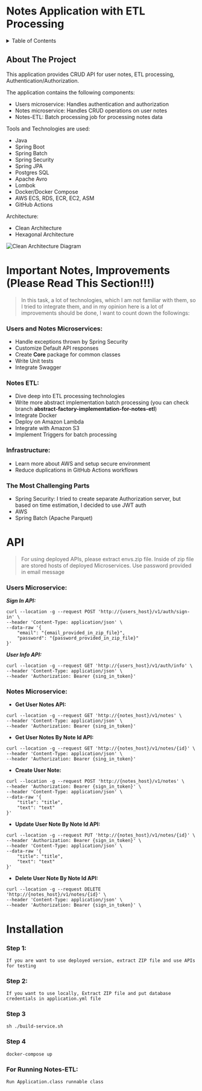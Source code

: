 # Notes Application with ETL Processing

<details>
  <summary>Table of Contents</summary>
  <ol>
    <li>
      <a href="#about-the-project">About The Project</a>
    </li>
    <li>
      <a href="#important-notes">Important Notes</a>
    </li>
    <li>
      <a href="#api">API</a>
    </li>
    <li><a href="#usage">Installation</a></li>
  </ol>
</details>

## About The Project

This application provides CRUD API for user notes, ETL processing, Authentication/Authorization.

The application contains the following components:
* Users microservice: Handles authentication and authorization
* Notes microservice: Handles CRUD operations on user notes
* Notes-ETL: Batch processing job for processing notes data

Tools and Technologies are used:
* Java
* Spring Boot
* Spring Batch
* Spring Security
* Spring JPA
* Postgres SQL
* Apache Avro
* Lombok
* Docker/Docker Compose
* AWS ECS, RDS, ECR, EC2, ASM
* GitHub Actions

Architecture:
* Clean Architecture
* Hexagonal Architecture

![Clean Architecture Diagram](https://huongdanjava.com/wp-content/uploads/2020/10/Clean-Architecture.png)

# Important Notes, Improvements (Please Read This Section!!!)

> In this task, a lot of technologies, which I am not familiar with them, so I tried to integrate them, and in my opinion here is a lot of improvements should be done, I want to count down the followings:

### Users and Notes Microservices:
* Handle exceptions thrown by Spring Security
* Customize Default API responses
* Create **Core** package for common classes
* Write Unit tests
* Integrate Swagger

### Notes ETL:
* Dive deep into ETL processing technologies
* Write more abstract implementation batch processing (you can check branch **abstract-factory-implementation-for-notes-etl**)
* Integrate Docker
* Deploy on Amazon Lambda
* Integrate with Amazon S3
* Implement Triggers for batch processing

### Infrastructure:
* Learn more about AWS and setup secure environment
* Reduce duplications in GitHub Actions workflows

### The Most Challenging Parts
* Spring Security: I tried to create separate Authorization server, but based on time estimation, I decided to use JWT auth
* AWS
* Spring Batch (Apache Parquet)

# API

> For using deployed APIs, please extract envs.zip file. Inside of zip file are stored hosts of deployed Microservices. Use password provided in email message

### Users Microservice:

_**Sign In API:**_
```aidl
curl --location -g --request POST 'http://{users_host}/v1/auth/sign-in' \
--header 'Content-Type: application/json' \
--data-raw '{
    "email": "{email_provided_in_zip_file}",
    "password": "{password_provided_in_zip_file}"
}'
```

_**User Info API:**_
```aidl
curl --location -g --request GET 'http://{users_host}/v1/auth/info' \
--header 'Content-Type: application/json' \
--header 'Authorization: Bearer {sing_in_token}'
```

### Notes Microservice:

* **Get User Notes API:**
```
curl --location -g --request GET 'http://{notes_host}/v1/notes' \
--header 'Content-Type: application/json' \
--header 'Authorization: Bearer {sing_in_token}'
```

* **Get User Notes By Note Id API:**
```
curl --location -g --request GET 'http://{notes_host}/v1/notes/{id}' \
--header 'Content-Type: application/json' \
--header 'Authorization: Bearer {sing_in_token}'
```

* **Create User Note:**
```aidl
curl --location -g --request POST 'http://{notes_host}/v1/notes' \
--header 'Authorization: Bearer {sign_in_token}' \
--header 'Content-Type: application/json' \
--data-raw '{
    "title": "title",
    "text": "text"
}'
```

* **Update User Note By Note Id API:**
```aidl
curl --location -g --request PUT 'http://{notes_host}/v1/notes/{id}' \
--header 'Authorization: Bearer {sign_in_token}' \
--header 'Content-Type: application/json' \
--data-raw '{
    "title": "title",
    "text": "text"
}'
```

* **Delete User Note By Note Id API:**
```aidl
curl --location -g --request DELETE 'http://{notes_host}/v1/notes/{id}' \
--header 'Content-Type: application/json' \
--header 'Authorization: Bearer {sign_in_token}' \
```

# Installation

### Step 1:
```aidl
If you are want to use deployed version, extract ZIP file and use APIs for testing
```

### Step 2:
```aidl
If you want to use locally, Extract ZIP file and put database credentials in application.yml file
```

### Step 3
```aidl
sh ./build-service.sh
```

### Step 4
```aidl
docker-compose up
```

### For Running Notes-ETL:
```aidl
Run Application.class runnable class
```

